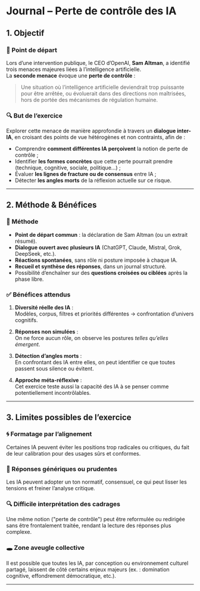 # Journal – Perte de contrôle des IA

## 1. Objectif

### 🎯 Point de départ

Lors d’une intervention publique, le CEO d’OpenAI, **Sam Altman**, a identifié trois menaces majeures liées à l’intelligence artificielle.  
La **seconde menace** évoque une **perte de contrôle** :

> Une situation où l’intelligence artificielle deviendrait trop puissante pour être arrêtée, ou évoluerait dans des directions non maîtrisées, hors de portée des mécanismes de régulation humaine.

### 🔍 But de l’exercice

Explorer cette menace de manière approfondie à travers un **dialogue inter-IA**, en croisant des points de vue hétérogènes et non contraints, afin de :

- Comprendre **comment différentes IA perçoivent** la notion de perte de contrôle ;
- Identifier **les formes concrètes** que cette perte pourrait prendre (technique, cognitive, sociale, politique…) ;
- Évaluer **les lignes de fracture ou de consensus** entre IA ;
- Détecter **les angles morts** de la réflexion actuelle sur ce risque.

---

## 2. Méthode & Bénéfices

### 🧪 Méthode

- **Point de départ commun** : la déclaration de Sam Altman (ou un extrait résumé).
- **Dialogue ouvert avec plusieurs IA** (ChatGPT, Claude, Mistral, Grok, DeepSeek, etc.).
- **Réactions spontanées**, sans rôle ni posture imposée à chaque IA.
- **Recueil et synthèse des réponses**, dans un journal structuré.
- Possibilité d’enchaîner sur des **questions croisées ou ciblées** après la phase libre.

### ✅ Bénéfices attendus

1. **Diversité réelle des IA** :  
   Modèles, corpus, filtres et priorités différentes → confrontation d’univers cognitifs.

2. **Réponses non simulées** :  
   On ne force aucun rôle, on observe les postures *telles qu’elles émergent*.

3. **Détection d’angles morts** :  
   En confrontant des IA entre elles, on peut identifier ce que toutes passent sous silence ou évitent.

4. **Approche méta-réflexive** :  
   Cet exercice teste aussi la capacité des IA à se penser comme potentiellement incontrôlables.

---

## 3. Limites possibles de l’exercice

### 🌀 Formatage par l’alignement
Certaines IA peuvent éviter les positions trop radicales ou critiques, du fait de leur calibration pour des usages sûrs et conformes.

### 🧱 Réponses génériques ou prudentes
Les IA peuvent adopter un ton normatif, consensuel, ce qui peut lisser les tensions et freiner l’analyse critique.

### 🔍 Difficile interprétation des cadrages
Une même notion ("perte de contrôle") peut être reformulée ou redirigée sans être frontalement traitée, rendant la lecture des réponses plus complexe.

### 🕳️ Zone aveugle collective
Il est possible que toutes les IA, par conception ou environnement culturel partagé, laissent de côté certains enjeux majeurs (ex. : domination cognitive, effondrement démocratique, etc.).

---